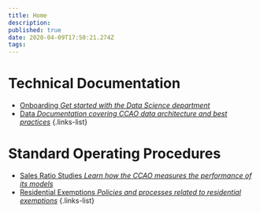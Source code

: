 ```yaml
---
title: Home
description: 
published: true
date: 2020-04-09T17:50:21.274Z
tags: 
---
```


# Technical Documentation

- [Onboarding *Get started with the Data Science department*](/data/onboarding)
- [Data *Documentation covering CCAO data architecture and best practices*](/data)
{.links-list}

# Standard Operating Procedures

- [Sales Ratio Studies *Learn how the CCAO measures the performance of its models*](/sops/sales_ratio_studies)
- [Residential Exemptions *Policies and processes related to residential exemptions*](/sops/sales_ratio_studies)
{.links-list}

